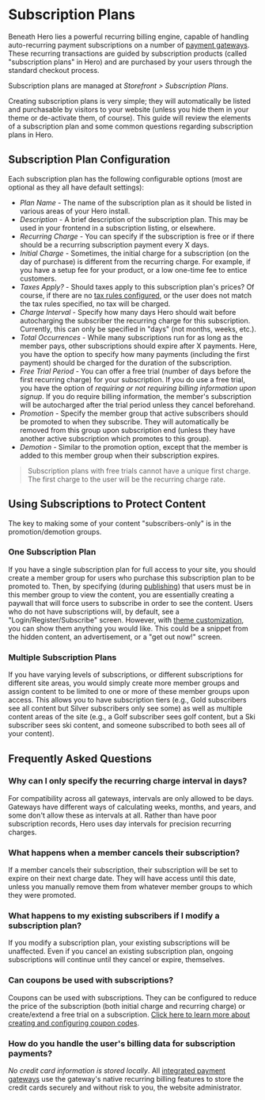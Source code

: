 # Subscription Plans

Beneath Hero lies a powerful recurring billing engine, capable of handling auto-recurring payment subscriptions on a number of [payment gateways](/docs/configuration/payment_gateways.md).  These recurring transactions are guided by subscription products (called "subscription plans" in Hero) and are purchased by your users through the standard checkout process.

Subscription plans are managed at *Storefront > Subscription Plans*.

Creating subscription plans is very simple; they will automatically be listed and purchasable by visitors to your website (unless you hide them in your theme or de-activate them, of course).  This guide will review the elements of a subscription plan and some common questions regarding subscription plans in Hero.

## Subscription Plan Configuration

Each subscription plan has the following configurable options (most are optional as they all have default settings):

* *Plan Name* - The name of the subscription plan as it should be listed in various areas of your Hero install.
* *Description* - A brief description of the subscription plan.  This may be used in your frontend in a subscription listing, or elsewhere.
* *Recurring Charge* - You can specify if the subscription is free or if there should be a recurring subscription payment every X days.
* *Initial Charge* - Sometimes, the initial charge for a subscription (on the day of purchase) is different from the recurring charge.  For example, if you have a setup fee for your product, or a low one-time fee to entice customers.
* *Taxes Apply?* - Should taxes apply to this subscription plan's prices?  Of course, if there are no [tax rules configured](/docs/configuration/taxes.md), or the user does not match the tax rules specified, no tax will be charged.
* *Charge Interval* - Specify how many days Hero should wait before autocharging the subscriber the recurring charge for this subscription.  Currently, this can only be specified in "days" (not months, weeks, etc.).
* *Total Occurrences* - While many subscriptions run for as long as the member pays, other subscriptions should expire after X payments.  Here, you have the option to specify how many payments (including the first payment) should be charged for the duration of the subscription.
* *Free Trial Period* - You can offer a free trial (number of days before the first recurring charge) for your subscription.  If you do use a free trial, you have the option of *requiring or not requiring billing information upon signup*.  If you do require billing information, the member's subscription will be autocharged after the trial period unless they cancel beforehand.
* *Promotion* - Specify the member group that active subscribers should be promoted to when they subscribe.  They will automatically be removed from this group upon subscription end (unless they have another active subscription which promotes to this group).
* *Demotion* - Similar to the promotion option, except that the member is added to this member group when their subscription expires.

> Subscription plans with free trials cannot have a unique first charge.  The first charge to the user will be the recurring charge rate.

## Using Subscriptions to Protect Content

The key to making some of your content "subscribers-only" is in the promotion/demotion groups.

### One Subscription Plan

If you have a single subscription plan for full access to your site, you should create a member group for users who purchase this subscription plan to be promoted to.  Then, by specifying (during [publishing](/docs/publishing/content.md)) that users must be in this member group to view the content, you are essentially creating a paywall that will force users to subscribe in order to see the content.  Users who do not have subscriptions will, by default, see a "Login/Register/Subscribe" screen.  However, with [theme customization](/docs/designers/reference/paywall_privileges.md), you can show them anything you would like.  This could be a snippet from the hidden content, an advertisement, or a "get out now!" screen.

### Multiple Subscription Plans

If you have varying levels of subscriptions, or different subscriptions for different site areas, you would simply create more member groups and assign content to be limited to one or more of these member groups upon access.  This allows you to have subscription tiers (e.g., Gold subscribers see all content but Silver subscribers only see some) as well as multiple content areas of the site (e.g., a Golf subscriber sees golf content, but a Ski subscriber sees ski content, and someone subscribed to both sees all of your content).

## Frequently Asked Questions

### Why can I only specify the recurring charge interval in days?

For compatibility across all gateways, intervals are only allowed to be days.  Gateways have different ways of calculating weeks, months, and years, and some don't allow these as intervals at all.  Rather than have poor subscription records, Hero uses day intervals for precision recurring charges.

### What happens when a member cancels their subscription?

If a member cancels their subscription, their subscription will be set to expire on their next charge date.  They will have access until this date, unless you manually remove them from whatever member groups to which they were promoted.

### What happens to my existing subscribers if I modify a subscription plan?

If you modify a subscription plan, your existing subscriptions will be unaffected.  Even if you cancel an existing subscription plan, ongoing subscriptions will continue until they cancel or expire, themselves.

### Can coupons be used with subscriptions?

Coupons can be used with subscriptions.  They can be configured to reduce the price of the subscription (both initial charge and recurring charge) or create/extend a free trial on a subscription.  [Click here to learn more about creating and configuring coupon codes](/docs/configuration/coupon_codes.md).

### How do you handle the user's billing data for subscription payments?

*No credit card information is stored locally*.  All [integrated payment gateways](/docs/configuration/payment_gateways.md) use the gateway's native recurring billing features to store the credit cards securely and without risk to you, the website administrator.

